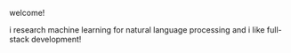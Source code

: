 welcome!

i research machine learning for natural language processing and i like full-stack development!
